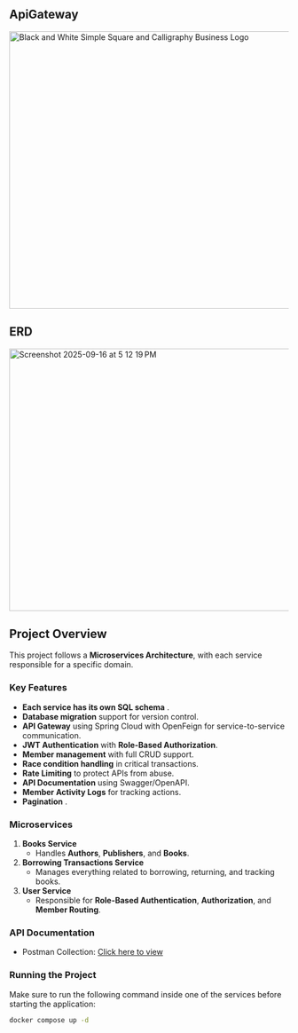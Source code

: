 ## ApiGateway
<img width="1024" height="500" alt="Black and White Simple Square and Calligraphy Business Logo" src="https://github.com/user-attachments/assets/e9c6aa4c-28f1-4833-b042-01471a18c05c" />

## ERD
<img width="641" height="473" alt="Screenshot 2025-09-16 at 5 12 19 PM" src="https://github.com/user-attachments/assets/29f12b9b-8c09-4d1f-b108-c9e811e5a9b3" />

## Project Overview  

This project follows a **Microservices Architecture**, with each service responsible for a specific domain.  

### Key Features  
- **Each service has its own SQL schema** .  
- **Database migration** support for version control.  
- **API Gateway** using Spring Cloud with OpenFeign for service-to-service communication.  
- **JWT Authentication** with **Role-Based Authorization**.  
- **Member management** with full CRUD support.  
- **Race condition handling** in critical transactions.  
- **Rate Limiting** to protect APIs from abuse.  
- **API Documentation** using Swagger/OpenAPI.  
- **Member Activity Logs** for tracking actions.  
- **Pagination** .  

### Microservices  
1. **Books Service**  
   - Handles **Authors**, **Publishers**, and **Books**.  
2. **Borrowing Transactions Service**  
   - Manages everything related to borrowing, returning, and tracking books.  
3. **User Service**  
   - Responsible for **Role-Based Authentication**, **Authorization**, and **Member Routing**.  

### API Documentation  
- Postman Collection: [Click here to view]([https://postman.co/workspace/My-Workspace~ea8525f4-631b-48a4-8869-ffae1f0aa998/collection/32005719-32c7a4b2-321b-400b-b3ff-1fbf0421a14e?action=share&creator=32005719](https://www.postman.com/mohamedgamal167/workspace/code-81/collection/32005719-32c7a4b2-321b-400b-b3ff-1fbf0421a14e?action=share&creator=32005719))  

### Running the Project  
Make sure to run the following command inside one of the services before starting the application:  

```bash
docker compose up -d

 
